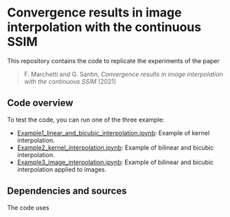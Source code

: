 # Convergence results in image interpolation with the continuous SSIM 
This repository contains the code to replicate the experiments of the paper

> F. Marchetti and G. Santin, _Convergence results in image interpolation with the continuous SSIM_ (2021)



## Code overview

To test the code, you can run one of the three example:

* [Example1_linear_and_bicubic_interpolation.ipynb](Example1_linear_and_bicubic_interpolation.ipynb): Example of kernel interpolation.
* [Example2_kernel_interpolation.ipynb](Example2_kernel_interpolation.ipynb): Example of bilinear and bicubic interpolation.
* [Example3_image_interpolation.ipynb](Example3_image_interpolation.ipynb): Example of bilinear and bicubic interpolation applied to images.



## Dependencies and sources

The code uses

